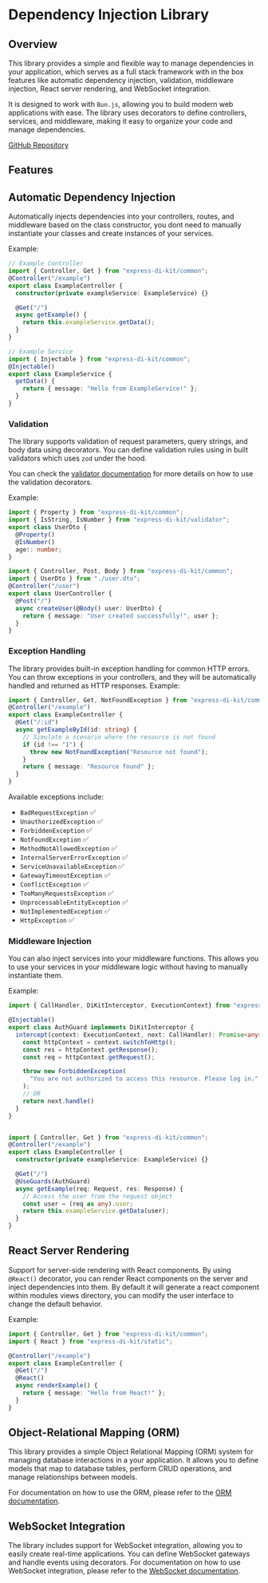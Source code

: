 # Dependency Injection Library

## Overview

This library provides a simple and flexible way to manage dependencies in your application, which serves as a full stack framework with in the box features like automatic dependency injection, validation, middleware injection, React server rendering, and WebSocket integration.

It is designed to work with `Bun.js`, allowing you to build modern web applications with ease. The library uses decorators to define controllers, services, and middleware, making it easy to organize your code and manage dependencies.

[GitHub Repository](https://github.com/kusaljr/dependency-injection-kit)

## Features

## Automatic Dependency Injection

Automatically injects dependencies into your controllers, routes, and middleware based on the class constructor, you dont need to manually instantiate your classes and create instances of your services.

Example:

```typescript
// Example Controller
import { Controller, Get } from "express-di-kit/common";
@Controller("/example")
export class ExampleController {
  constructor(private exampleService: ExampleService) {}

  @Get("/")
  async getExample() {
    return this.exampleService.getData();
  }
}

// Example Service
import { Injectable } from "express-di-kit/common";
@Injectable()
export class ExampleService {
  getData() {
    return { message: "Hello from ExampleService!" };
  }
}
```

### Validation

The library supports validation of request parameters, query strings, and body data using decorators. You can define validation rules using in built validators which uses `zod` under the hood.

You can check the [validator documentation](./lib/validator/README.md) for more details on how to use the validation decorators.

Example:

```typescript
import { Property } from "express-di-kit/common";
import { IsString, IsNumber } from "express-di-kit/validator";
export class UserDto {
  @Property()
  @IsNumber()
  age!: number;
}

import { Controller, Post, Body } from "express-di-kit/common";
import { UserDto } from "./user.dto";
@Controller("/user")
export class UserController {
  @Post("/")
  async createUser(@Body() user: UserDto) {
    return { message: "User created successfully!", user };
  }
}
```

### Exception Handling
The library provides built-in exception handling for common HTTP errors. You can throw exceptions in your controllers, and they will be automatically handled and returned as HTTP responses.
Example:

```typescript
import { Controller, Get, NotFoundException } from "express-di-kit/common";
@Controller("/example")
export class ExampleController {
  @Get("/:id")
  async getExampleById(id: string) {
    // Simulate a scenario where the resource is not found
    if (id !== "1") {
      throw new NotFoundException("Resource not found");
    }
    return { message: "Resource found" };
  }
}
```

Available exceptions include:
- `BadRequestException` ✅
- `UnauthorizedException` ✅
- `ForbiddenException` ✅
- `NotFoundException` ✅
- `MethodNotAllowedException` ✅
- `InternalServerErrorException` ✅
- `ServiceUnavailableException` ✅
- `GatewayTimeoutException` ✅
- `ConflictException` ✅
- `TooManyRequestsException` ✅
- `UnprocessableEntityException` ✅
- `NotImplementedException` ✅
- `HttpException` ✅

### Middleware Injection

You can also inject services into your middleware functions. This allows you to use your services in your middleware logic without having to manually instantiate them.

Example:

```typescript
import { CallHandler, DiKitInterceptor, ExecutionContext} from "express-di-kit/common";

@Injectable()
export class AuthGuard implements DiKitInterceptor {
  intercept(context: ExecutionContext, next: CallHandler): Promise<any> {
    const httpContext = context.switchToHttp();
    const res = httpContext.getResponse();
    const req = httpContext.getRequest();

    throw new ForbiddenException(
      "You are not authorized to access this resource. Please log in."
    );
    // OR
    return next.handle()
  }
}


import { Controller, Get } from "express-di-kit/common";
@Controller("/example")
export class ExampleController {
  constructor(private exampleService: ExampleService) {}

  @Get("/")
  @UseGuards(AuthGuard)
  async getExample(req: Request, res: Response) {
    // Access the user from the request object
    const user = (req as any).user;
    return this.exampleService.getData(user);
  }
}
```

## React Server Rendering

Support for server-side rendering with React components.
By using `@React()` decorator, you can render React components on the server and inject dependencies into them. By default it will generate a react component within modules views directory, you can modify the user interface to change the default behavior.

Example:

```typescript
import { Controller, Get } from "express-di-kit/common";
import { React } from "express-di-kit/static";

@Controller("/example")
export class ExampleController {
  @Get("/")
  @React()
  async renderExample() {
    return { message: "Hello from React!" };
  }
}
```




## Object-Relational Mapping (ORM)
This library provides a simple Object Relational Mapping (ORM) system for managing database interactions in a your application. It allows you to define models that map to database tables, perform CRUD operations, and manage relationships between models.

For documentation on how to use the ORM, please refer to the [ORM documentation](./lib/orm/README.md).


## WebSocket Integration
The library includes support for WebSocket integration, allowing you to easily create real-time applications. You can define WebSocket gateways and handle events using decorators.
For documentation on how to use WebSocket integration, please refer to the [WebSocket documentation](./lib/socket/README.md).